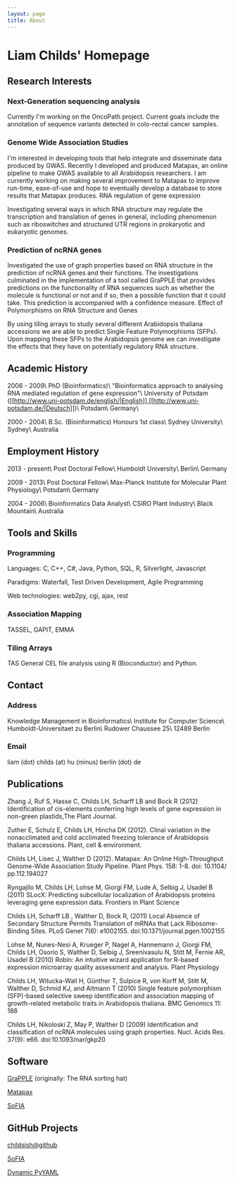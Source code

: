 ```yaml
---
layout: page
title: About
---
```


Liam Childs' Homepage
=====================

Research Interests
------------------

### Next-Generation sequencing analysis

Currently I'm working on the OncoPath project. Current goals include the annotation of sequence variants detected in colo-rectal cancer samples.

### Genome Wide Association Studies

I'm interested in developing tools that help integrate and disseminate data produced by GWAS. Recently I developed and produced Matapax, an online pipeline to make GWAS available to all Arabidopsis researchers. I am currently working on making several improvement to Matapax to improve run-time, ease-of-use and hope to eventually develop a database to store results that Matapax produces.
RNA regulation of gene expression

Investigating several ways in which RNA structure may regulate the transcription and translation of genes in general, including phenomenon such as riboswitches and structured UTR regions in prokaryotic and eukaryotic genomes.

### Prediction of ncRNA genes

Investigated the use of graph properties based on RNA structure in the prediction of ncRNA genes and their functions. The investigations culminated in the implementation of a tool called GraPPLE that provides predictions on the functionality of RNA sequences such as whether the molecule is functional or not and if so, then a possible function that it could take. This prediction is accompanied with a confidence measure.
Effect of Polymorphisms on RNA Structure and Genes

By using tiling arrays to study several different Arabidopsis thaliana accessions we are able to predict Single Feature Polymorphisms (SFPs). Upon mapping these SFPs to the Arabidopsis genome we can investigate the effects that they have on potentially regulatory RNA structure.

Academic History
----------------
2006 - 2009\\
PhD (Bioinformatics)\\
"Bioinformatics approach to analysing RNA mediated regulation of gene expression"\\
University of Potsdam ([[http://www.uni-potsdam.de/english/|English]],[[http://www.uni-potsdam.de/|Deutsch]])\\
Potsdam\\
Germany\\

2000 - 2004\\
B.Sc. (Bioinformatics) Honours 1st class\\
Sydney University\\
Sydney\\
Australia

Employment History
------------------

2013 - present\\
Post Doctoral Fellow\\
Humboldt University\\
Berlin\\
Germany

2009 - 2013\\
Post Doctoral Fellow\\
Max-Planck Institute for Molecular Plant Physiology\\
Potsdam\\
Germany

2004 - 2006\\
Bioinformatics Data Analyst\\
CSIRO Plant Industry\\
Black Mountain\\
Australia

Tools and Skills
----------------

### Programming

Languages: C, C++, C#, Java, Python, SQL, R, Silverlight, Javascript

Paradigms: Waterfall, Test Driven Development, Agile Programming

Web technologies: web2py, cgi, ajax, rest

### Association Mapping

TASSEL, GAPIT, EMMA

### Tiling Arrays

TAS
General CEL file analysis using R (Bioconductor) and Python.

Contact
-------

### Address

Knowledge Management in Bioinformatics\\
Institute for Computer Science\\
Humboldt-Universitaet zu Berlin\\
Rudower Chaussee 25\\
12489 Berlin

### Email

liam (dot) childs (at) hu (minus) berlin (dot) de

Publications
------------

Zhang J, Ruf S, Hasse C, Childs LH, Scharff LB and Bock R (2012) Identification of cis-elements conferring high levels of gene expression in non-green plastids,The Plant Journal.

Zuther E, Schulz E, Childs LH, Hincha DK (2012). Clinal variation in the nonacclimated and cold acclimated freezing tolerance of Arabidopsis thaliana accessions. Plant, cell & environment.

Childs LH, Lisec J, Walther D (2012). Matapax: An Online High-Throughput Genome-Wide Association Study Pipeline. Plant Phys. 158: 1-8. doi: ​10.​1104/​pp.​112.​194027

Ryngajllo M, Childs LH, Lohse M, Giorgi FM, Lude A, Selbig J, Usadel B (2011) SLocX: Predicting subcellular localization of Arabidopsis proteins leveraging gene expression data. Frontiers in Plant Science

Childs LH, Scharff LB , Walther D, Bock R, (2011) Local Absence of Secondary Structure Permits Translation of mRNAs that Lack Ribosome-Binding Sites. PLoS Genet 7(6): e1002155. doi:10.1371/journal.pgen.1002155

Lohse M, Nunes-Nesi A, Krueger P, Nagel A, Hannemann J, Giorgi FM, Childs LH, Osorio S, Walther D, Selbig J, Sreenivasulu N, Stitt M, Fernie AR, Usadel B (2010) Robin: An intuitive wizard application for R-based expression microarray quality assessment and analysis. Plant Physiology

Childs LH, Witucka-Wall H, Günther T, Sulpice R, von Korff M, Stitt M, Walther D, Schmid KJ, and Altmann T (2010) Single feature polymorphism (SFP)-based selective sweep identification and association mapping of growth-related metabolic traits in Arabidopsis thaliana. BMC Genomics 11: 188

Childs LH, Nikoloski Z, May P, Walther D (2009) Identification and classification of ncRNA molecules using graph properties. Nucl. Acids Res. 37(9): e66. doi:10.1093/nar/gkp20

Software
--------

[GraPPLE][grapple] (originally: The RNA sorting hat)

[Matapax][matapax]

[SoFIA][sofia]

GitHub Projects
---------------

[childsish@github](http://github.com/childsish)

[SoFIA](https://githib.com/childsish/sofia)

[Dynamic PyYAML](http://github.com/childsish/dynamic-pyyaml)


[grapple]: http://grapple.mpimp-golm.mpg.de
[matapax]: http://matapax.mpimp-golm.mpg.de
[sofia]: https://github.com/childsish/sofia
